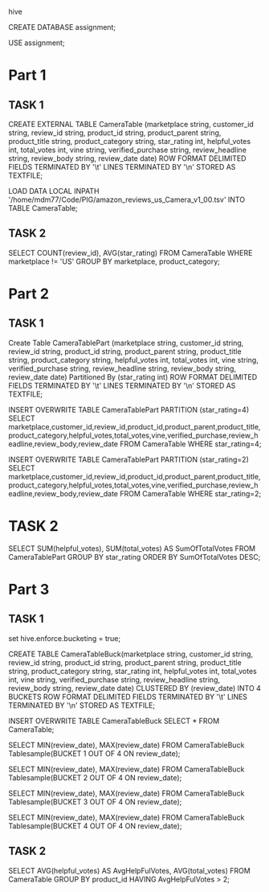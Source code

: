 hive

CREATE DATABASE assignment;

USE assignment;

# Part 1

## TASK 1

CREATE EXTERNAL TABLE CameraTable (marketplace string, customer_id string, review_id string, product_id string, product_parent string, product_title string, product_category string, star_rating int, helpful_votes int, total_votes int, vine string, verified_purchase string, review_headline string, review_body string, review_date date) ROW FORMAT DELIMITED FIELDS TERMINATED BY '\t' LINES TERMINATED BY '\n' STORED AS TEXTFILE;

LOAD DATA LOCAL INPATH '/home/mdm77/Code/PIG/amazon_reviews_us_Camera_v1_00.tsv' INTO TABLE CameraTable;

## TASK 2

SELECT COUNT(review_id), AVG(star_rating) FROM CameraTable WHERE marketplace != 'US' GROUP BY marketplace, product_category;

# Part 2

## TASK 1

Create Table CameraTablePart (marketplace string, customer_id string, review_id string, product_id string, product_parent string, product_title string, product_category string, helpful_votes int, total_votes int, vine string, verified_purchase string, review_headline string, review_body string, review_date date)
Partitioned By (star_rating int) ROW FORMAT DELIMITED FIELDS TERMINATED BY '\t' LINES TERMINATED BY '\n' STORED AS TEXTFILE;

INSERT OVERWRITE TABLE CameraTablePart PARTITION (star_rating=4) SELECT marketplace,customer_id,review_id,product_id,product_parent,product_title,product_category,helpful_votes,total_votes,vine,verified_purchase,review_headline,review_body,review_date FROM CameraTable WHERE star_rating=4;

INSERT OVERWRITE TABLE CameraTablePart PARTITION (star_rating=2) SELECT marketplace,customer_id,review_id,product_id,product_parent,product_title,product_category,helpful_votes,total_votes,vine,verified_purchase,review_headline,review_body,review_date FROM CameraTable WHERE star_rating=2;

# TASK 2

SELECT SUM(helpful_votes), SUM(total_votes) AS SumOfTotalVotes FROM CameraTablePart GROUP BY star_rating ORDER BY SumOfTotalVotes DESC;

# Part 3

## TASK 1

set hive.enforce.bucketing = true;

CREATE TABLE CameraTableBuck(marketplace string, customer_id string, review_id string, product_id string, product_parent string, product_title string, product_category string, star_rating int, helpful_votes int, total_votes int, vine string, verified_purchase string, review_headline string, review_body string, review_date date) CLUSTERED BY (review_date) INTO 4 BUCKETS ROW FORMAT DELIMITED FIELDS TERMINATED BY '\t' LINES TERMINATED BY '\n' STORED AS TEXTFILE;

INSERT OVERWRITE TABLE CameraTableBuck SELECT * FROM CameraTable;

SELECT MIN(review_date), MAX(review_date) FROM CameraTableBuck Tablesample(BUCKET 1 OUT OF 4 ON review_date);

SELECT MIN(review_date), MAX(review_date) FROM CameraTableBuck Tablesample(BUCKET 2 OUT OF 4 ON review_date);

SELECT MIN(review_date), MAX(review_date) FROM CameraTableBuck Tablesample(BUCKET 3 OUT OF 4 ON review_date);

SELECT MIN(review_date), MAX(review_date) FROM CameraTableBuck Tablesample(BUCKET 4 OUT OF 4 ON review_date);

## TASK 2

SELECT AVG(helpful_votes) AS AvgHelpFulVotes, AVG(total_votes) FROM CameraTable GROUP BY product_id HAVING AvgHelpFulVotes > 2;
